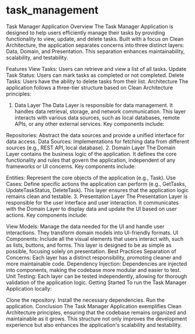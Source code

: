 # task_management
Task Manager Application
Overview
The Task Manager Application is designed to help users efficiently manage their tasks by providing functionality to view, update, and delete tasks. Built with a focus on Clean Architecture, the application separates concerns into three distinct layers: Data, Domain, and Presentation. This separation enhances maintainability, scalability, and testability.

Features
View Tasks: Users can retrieve and view a list of all tasks.
Update Task Status: Users can mark tasks as completed or not completed.
Delete Tasks: Users have the ability to delete tasks from their list.
Architecture
The application follows a three-tier structure based on Clean Architecture principles:

1. Data Layer
The Data Layer is responsible for data management. It handles data retrieval, storage, and network communication. This layer interacts with various data sources, such as local databases, remote APIs, or any other external services. Key components include:

Repositories: Abstract the data sources and provide a unified interface for data access.
Data Sources: Implementations for fetching data from different sources (e.g., REST API, local database).
2. Domain Layer
The Domain Layer contains the business logic of the application. It defines the core functionality and rules that govern the application, independent of any frameworks or UI concerns. Key components include:

Entities: Represent the core objects of the application (e.g., Task).
Use Cases: Define specific actions the application can perform (e.g., GetTasks, UpdateTaskStatus, DeleteTask). This layer ensures that the application logic remains clean and testable.
3. Presentation Layer
The Presentation Layer is responsible for the user interface and user interaction. It communicates with the Domain Layer to display data and update the UI based on user actions. Key components include:

View Models: Manage the data needed for the UI and handle user interactions. They transform domain models into UI-friendly formats.
UI Components: Include all the visual elements that users interact with, such as lists, buttons, and forms. This layer is designed to be as simple as possible, focusing solely on presentation.
Best Practices
Separation of Concerns: Each layer has a distinct responsibility, promoting cleaner and more maintainable code.
Dependency Injection: Dependencies are injected into components, making the codebase more modular and easier to test.
Unit Testing: Each layer can be tested independently, allowing for thorough validation of the application logic.
Getting Started
To run the Task Manager Application locally:

Clone the repository.
Install the necessary dependencies.
Run the application.
Conclusion
The Task Manager Application exemplifies Clean Architecture principles, ensuring that the codebase remains organized and maintainable as it grows. This structure not only improves the development experience but also enhances the application's scalability and testability.
